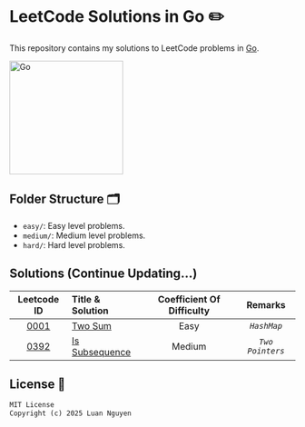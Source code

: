 # LeetCode Solutions in Go ✏️

This repository contains my solutions to LeetCode problems in [Go](https://go.dev/).

<img src="https://raw.githubusercontent.com/gist/brudnak/6c21505423e4ff089ab704ec79b5a096/raw/b2d3dec32474b2121b179920734b259323a7c250/go.gif" alt="Go" width="200"/>

## Folder Structure 🗂️

- `easy/`: Easy level problems.
- `medium/`: Medium level problems.
- `hard/`: Hard level problems.

<!-- ## Example Usage (To be added)

You can clone this repository and run individual solutions using the Go command:

```bash
go run .
``` -->

## Solutions (Continue Updating...)

|                            Leetcode ID                            | Title & Solution         | Coefficient Of Difficulty |     Remarks      |
| :---------------------------------------------------------------: | :----------------------- | :-----------------------: | :--------------: |
|    [0001](https://leetcode.com/problems/two-sum/description/)     | [Two Sum](/easy/)        |           Easy            |   _`HashMap`_    |
| [0392](https://leetcode.com/problems/is-subsequence/description/) | [Is Subsequence](/easy/) |          Medium           | _`Two Pointers`_ |

## License 🪪

```txt
MIT License
Copyright (c) 2025 Luan Nguyen
```
